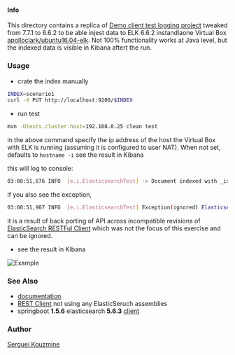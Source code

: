 #### Info

This directory contains a replica of [Demo client test logging project](https://github.com/dadoonet/elasticsearch-integration-tests) tweaked from 7.7.1 to 6.6.2 to be able injest data to ELK 6.6.2 instandlaone Virtual Box [apolloclark/ubuntu16.04-elk](https://app.vagrantup.com/apolloclark/boxes/ubuntu16.04-elk/versions/20190426). Not 100% functionality works at Java level, but the indexed data is visible in Kibana aftert the run.

### Usage

* crate the index manually
```sh
INDEX=scenario1
curl -X PUT http://localhost:9200/$INDEX
```
* run test
```sh
mvn -Dtests.cluster.host=192.168.0.25 clean test
```
in the above command specify the ip address of the host the Virtual Box with ELK is running (assuming it is configured to user NAT). When not set, defaults to `hostname -i`
see the result in Kibana

this will log to console:
```sh
03:08:51,676 INFO  [e.i.ElasticsearchTest] -> Document indexed with _id MIU-SHgByFO0a3_SFcwt.
```
if you also see the exception,
```sh
03:08:51,907 INFO  [e.i.ElasticsearchTest] Exception(ignored) ElasticsearchStatusException[Elasticsearch exception [type=illegal_argument_exception, reason=request [/scenario1/_search] contains unrecognized parameter: [ccs_minimize_roundtrips]]]
```
it is a result of back porting of API across incompatible revisions of [ElasticSearch RESTFul Client](https://github.com/elastic/elasticsearch) which was not the focus of this exercise and can be ignored.


* see the result in Kibana

![Example](https://github.com/sergueik/springboot_study/blob/master/basic-elasicsearch-testlogs/screenshots/capture.png)

### See Also

* [documentation](https://www.elastic.co/guide/en/elasticsearch/client/java-rest/master/java-rest-high.html)
* [REST Client](https://github.com/gentics/elasticsearch-java-client) not using any ElasticSeruch assemblies
* springboot __1.5.6__ elasticsearch __5.6.3__ [client](https://github.com/altfatterz/elasticsearch-java-client-demo/blob/master/pom.xml)
### Author
[Serguei Kouzmine](kouzmine_serguei@yahoo.com)

